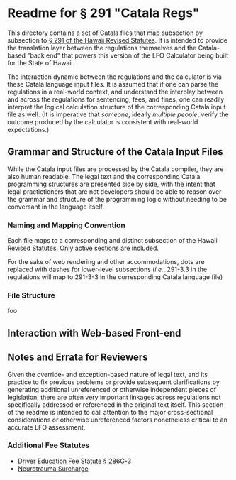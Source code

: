 # Readme for &#167; 291 "Catala Regs"

This directory contains a set of Catala files that map subsection by subsection to [&#167; 291 of the Hawaii Revised Statutes](https://sammade.github.io/aloha-io/). It is intended to provide the translation layer between the regulations themselves and the Catala-based "back end" that powers this version of the LFO Calculator being built for the State of Hawaii.

The interaction dynamic between the regulations and the calculator is via these Catala language input files. It is assumed that if one can parse the regulations in a real-world context, and understand the interplay between and across the regulations for sentencing, fees, and fines, one can readily interpret the logical calculation structure of the corresponding Catala input file as well. (It is imperative that *someone*, ideally *multiple people*, verify the outcome produced by the calculator is consistent with real-world expectations.)

## Grammar and Structure of the Catala Input Files

While the Catala input files are processed by the Catala compiler, they are also human readable. The legal text and the corresponding Catala programming structures are presented side by side, with the intent that legal practictioners that are not developers should be able to reason over the grammar and structure of the programming logic without needing to be conversant in the language itself.

### Naming and Mapping Convention

Each file maps to a corresponding and distinct subsection of the Hawaii Revised Statutes. Only active sections are included.

For the sake of web rendering and other accommodations, dots are replaced with dashes for lower-level subsections (*i.e.*, 291-3.3 in the regulations will map to 291-3-3 in the corresponding Catala language file)

### File Structure

foo

## Interaction with Web-based Front-end



## Notes and Errata for Reviewers

Given the override- and exception-based nature of legal text, and its practice to fix previous problems or provide subsequent clarifications by generating additional unreferenced or otherwise independent pieces of legislation, there are often very important linkages across regulations not specifically addressed or referenced in the original text itself. This section of the readme is intended to call attention to the major cross-sectional considerations or otherwise unreferenced factors nonetheless critical to an accurate LFO assessment.

### Additional Fee Statutes

* [Driver Education Fee Statute &#167; 286G-3](https://sammade.github.io/aloha-io/title-17/chapter-286g/section-286g-3/)
* [Neurotrauma Surcharge](https://sammade.github.io/aloha-io/title-19/chapter-321h/section-321h-4/)
